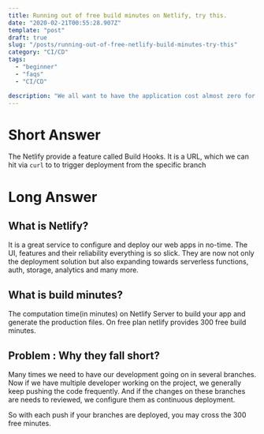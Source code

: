 ```yaml
---
title: Running out of free build minutes on Netlify, try this.
date: "2020-02-21T00:55:28.907Z"
template: "post"
draft: true
slug: "/posts/running-out-of-free-netlify-build-minutes-try-this"
category: "CI/CD"
tags:
  - "beginner"
  - "faqs"
  - "CI/CD"

description: "We all want to have the application cost almost zero for our side projects. And in the world of serverless it is possible too. But there are supporting systems like deployment tools, which we may have to use wisely to not go over the free limits"
---
```


# Short Answer

The Netlify provide a feature called Build Hooks. It is a URL, which we can hit via `curl` to to trigger deployment from the specific branch

# Long Answer

## What is Netlify?

It is a great service to configure and deploy our web apps in no-time. The UI, features and their reliability everything is so slick. They are now not only the deployment solution but also expanding towards serverless functions, auth, storage, analytics and many more.

## What is build minutes?

The computation time(in minutes) on Netlify Server to build your app and generate the production files. On free plan netlify provides 300 free build minutes.

## Problem : Why they fall short?

Many times we need to have our development going on in several branches. Now if we have multiple developer working on the project, we generally keep pushing the code frequently. And if the changes on these branches are needs to reviewed, we configure them as continuous deployment.

So with each push if your branches are deployed, you may cross the 300 free minutes.
